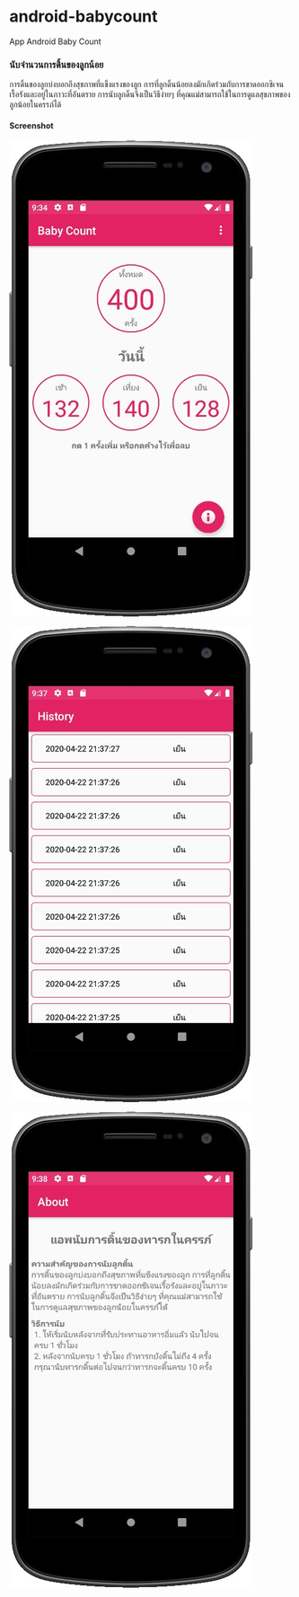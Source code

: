 # android-babycount
App Android Baby Count

### นับจำนวนการดิ้นของลูกน้อย

การดิ้นของลูกบ่งบอกถึงสุขภาพที่แข็งแรงของลูก การที่ลูกดิ้นน้อยลงมักเกิดร่วมกับการขาดออกซิเจนเรื้อรังและอยู่ในภาวะที่อันตราย การนับลูกดิ้นจึงเป็นวิธีง่ายๆ ที่คุณแม่สามารถใช้ในการดูแลสุขภาพของลูกน้อยในครรภ์ได้


#### Screenshot

![Home](https://raw.githubusercontent.com/sumeta/android-babycount/master/screenshot/home.jpg)
 
![History](https://raw.githubusercontent.com/sumeta/android-babycount/master/screenshot/history.jpg)

![About](https://raw.githubusercontent.com/sumeta/android-babycount/master/screenshot/about.jpg)
